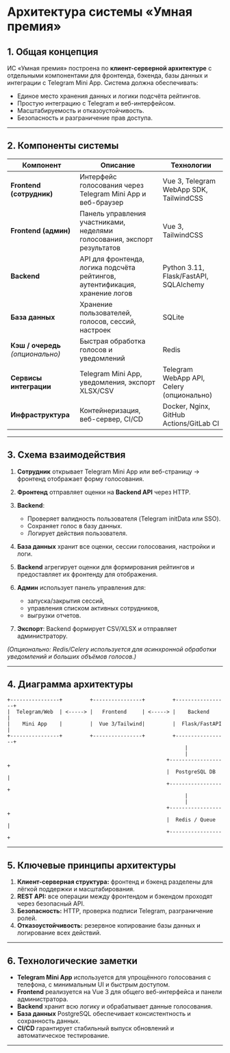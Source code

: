 # Архитектура системы «Умная премия»

## 1. Общая концепция

ИС «Умная премия» построена по **клиент-серверной архитектуре** с отдельными компонентами для фронтенда, бэкенда, базы данных и интеграции с Telegram Mini App.
Система должна обеспечивать:

* Единое место хранения данных и логики подсчёта рейтингов.
* Простую интеграцию с Telegram и веб-интерфейсом.
* Масштабируемость и отказоустойчивость.
* Безопасность и разграничение прав доступа.

---

## 2. Компоненты системы

| Компонент                         | Описание                                                                     | Технологии                                |
| --------------------------------- | ---------------------------------------------------------------------------- | ----------------------------------------- |
| **Frontend (сотрудник)**          | Интерфейс голосования через Telegram Mini App и веб-браузер                  | Vue 3, Telegram WebApp SDK, TailwindCSS   |
| **Frontend (админ)**              | Панель управления участниками, неделями голосования, экспорт результатов     | Vue 3, TailwindCSS                        |
| **Backend**                       | API для фронтенда, логика подсчёта рейтингов, аутентификация, хранение логов | Python 3.11, Flask/FastAPI, SQLAlchemy    |
| **База данных**                   | Хранение пользователей, голосов, сессий, настроек                            | SQLite                                    |
| **Кэш / очередь** *(опционально)* | Быстрая обработка голосов и уведомлений                                      | Redis                                     |
| **Сервисы интеграции**            | Telegram Mini App, уведомления, экспорт XLSX/CSV                             | Telegram WebApp API, Celery (опционально) |
| **Инфраструктура**                | Контейнеризация, веб-сервер, CI/CD                                           | Docker, Nginx, GitHub Actions/GitLab CI   |

---

## 3. Схема взаимодействия

1. **Сотрудник** открывает Telegram Mini App или веб-страницу → фронтенд отображает форму голосования.
2. **Фронтенд** отправляет оценки на **Backend API** через HTTP.
3. **Backend**:

   * Проверяет валидность пользователя (Telegram initData или SSO).
   * Сохраняет голос в базу данных.
   * Логирует действия пользователя.
4. **База данных** хранит все оценки, сессии голосования, настройки и логи.
5. **Backend** агрегирует оценки для формирования рейтингов и предоставляет их фронтенду для отображения.
6. **Админ** использует панель управления для:

   * запуска/закрытия сессий,
   * управления списком активных сотрудников,
   * выгрузки отчетов.
7. **Экспорт**: Backend формирует CSV/XLSX и отправляет администратору.

*(Опционально: Redis/Celery используется для асинхронной обработки уведомлений и больших объёмов голосов.)*

---

## 4. Диаграмма архитектуры

```
+----------------+         +----------------+         +-----------------+
|  Telegram/Web  | <-----> |   Frontend     | <-----> |    Backend      |
|    Mini App    |         |  Vue 3/Tailwind|         |  Flask/FastAPI  |
+----------------+         +----------------+         +-----------------+
                                                          |
                                                          |
                                                    +-----------------+
                                                    |  PostgreSQL DB  |
                                                    +-----------------+
                                                          |
                                                          |
                                                    +-----------------+
                                                    |  Redis / Queue  |
                                                    +-----------------+
```

---

## 5. Ключевые принципы архитектуры

1. **Клиент-серверная структура:** фронтенд и бэкенд разделены для лёгкой поддержки и масштабирования.
2. **REST API:** все операции между фронтендом и бэкендом проходят через безопасный API.
3. **Безопасность:** HTTP, проверка подписи Telegram, разграничение ролей.
4. **Отказоустойчивость:** резервное копирование базы данных и логирование всех действий.

---

## 6. Технологические заметки

* **Telegram Mini App** используется для упрощённого голосования с телефона, с минимальным UI и быстрым доступом.
* **Frontend** реализуется на Vue 3 для общего веб-интерфейса и панели администратора.
* **Backend** хранит всю логику и обрабатывает данные голосования.
* **База данных** PostgreSQL обеспечивает консистентность и сохранность данных.
* **CI/CD** гарантирует стабильный выпуск обновлений и автоматическое тестирование.

---

